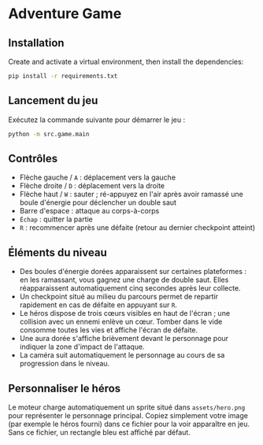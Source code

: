 # Adventure Game

## Installation

Create and activate a virtual environment, then install the dependencies:

```bash
pip install -r requirements.txt
```

## Lancement du jeu

Exécutez la commande suivante pour démarrer le jeu :

```bash
python -m src.game.main
```

## Contrôles

- Flèche gauche / `A` : déplacement vers la gauche
- Flèche droite / `D` : déplacement vers la droite
- Flèche haut / `W` : sauter ; ré-appuyez en l'air après avoir ramassé une boule d'énergie pour déclencher un double saut
- Barre d'espace : attaque au corps-à-corps
- `Échap` : quitter la partie
- `R` : recommencer après une défaite (retour au dernier checkpoint atteint)

## Éléments du niveau

- Des boules d'énergie dorées apparaissent sur certaines plateformes : en les ramassant, vous gagnez une charge de double saut. Elles réapparaissent automatiquement cinq secondes après leur collecte.
- Un checkpoint situé au milieu du parcours permet de repartir rapidement en cas de défaite en appuyant sur `R`.
- Le héros dispose de trois cœurs visibles en haut de l'écran ; une collision avec un ennemi enlève un cœur. Tomber dans le vide consomme toutes les vies et affiche l'écran de défaite.
- Une aura dorée s'affiche brièvement devant le personnage pour indiquer la zone d'impact de l'attaque.
- La caméra suit automatiquement le personnage au cours de sa progression dans le niveau.

## Personnaliser le héros

Le moteur charge automatiquement un sprite situé dans `assets/hero.png` pour représenter le personnage
principal. Copiez simplement votre image (par exemple le héros fourni) dans ce fichier pour la voir
apparaître en jeu. Sans ce fichier, un rectangle bleu est affiché par défaut.
